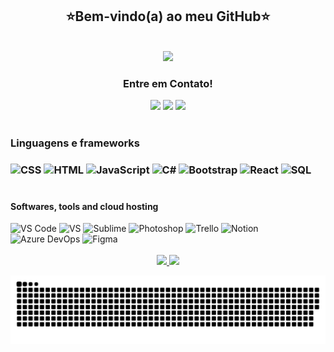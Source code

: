 <h2 align="center">⭐Bem-vindo(a) ao meu GitHub⭐</h2>

<br>

<div align="center">
  <img width="800px" src="https://github.com/natali-schers/natali-schers.github.io/blob/main/img/natali-schers.gif">
</div>

 
<h3 align="center">Entre em Contato!</h3>
<div align="center">
 <a href="mailto:natalischers@gmail.com"><img src="https://img.shields.io/badge/Gmail-D14836?style=for-the-badge&logo=gmail&logoColor=white" target="_blank"></a>
 <a href="https://www.linkedin.com/in/natali-schers/"><img src="https://img.shields.io/badge/-LinkedIn-%230077B5?style=for-the-badge&logo=linkedin&logoColor=white"  target="_blank"></a> 
 <a href="https://wa.me/5511910477782"><img src="https://img.shields.io/badge/WhatsApp-25D366?style=for-the-badge&logo=whatsapp&logoColor=white" target="_blank"></a> 
</div>
  
 <br>
   
<h3>Linguagens e frameworks<h3/>
<img alt="CSS" src="https://img.shields.io/badge/CSS3-1572B6?style=for-the-badge&logo=css3&logoColor=white">
<img alt="HTML" src="https://img.shields.io/badge/HTML5-E34F26?style=for-the-badge&logo=html5&logoColor=white">
<img alt="JavaScript" src="https://img.shields.io/badge/JavaScript-323330?style=for-the-badge&logo=javascript&logoColor=F7DF1E">
<img alt="C#" src="https://img.shields.io/badge/C%23-361754?style=for-the-badge&logo=c-sharp&logoColor=white">
<img alt="Bootstrap" src="https://img.shields.io/badge/Bootstrap-563D7C?style=for-the-badge&logo=bootstrap&logoColor=white">
<img alt="React" src="https://img.shields.io/badge/React-#3c9ab4?style=for-the-badge&logo=react&logoColor=white">
<img alt="SQL" src="https://img.shields.io/badge/SQL-00000F?style=for-the-badge&logo=sql&logoColor=white">  
  
 <br>
 <br>
  
#### Softwares, tools and cloud hosting
  
<img alt="VS Code" src="https://img.shields.io/badge/Visual_Studio_Code-0078D4?style=for-the-badge&logo=visual%20studio%20code&logoColor=white">  
<img alt="VS" src="https://img.shields.io/badge/Visual_Studio-5C2D91?style=for-the-badge&logo=visual%20studio&logoColor=white">   
<img alt="Sublime" src="https://img.shields.io/badge/sublime_text-%23575757.svg?&style=for-the-badge&logo=sublime-text&logoColor=important"> 
<img alt="Photoshop" src="https://img.shields.io/badge/Adobe-Photoshop-31A8FF?style=for-the-badge&logo=Adobe-Photoshop&labelColor=0a446b&logoWidth=15"> 
<img alt="Trello" src="https://img.shields.io/badge/Trello-0052CC?style=for-the-badge&logo=trello&logoColor=white">  
<img alt="Notion" src="https://img.shields.io/badge/Notion-000000?style=for-the-badge&logo=notion&logoColor=white"> 
<img alt="Azure DevOps" src="https://img.shields.io/badge/Azure_DevOps-0078D7?style=for-the-badge&logo=azure-devops&logoColor=white">   
<img alt="Figma" src="https://img.shields.io/badge/Figma-1c1919?style=for-the-badge&logo=figma&logoColor=white">   


 
 <br>
 <br>

<div align="center">
  <a href="https://github.com/natali-schers">
  <img height="160em" src="https://github-readme-stats.vercel.app/api?username=natali-schers&show_icons=true&theme=dracula&include_all_commits=true&count_private=true"/>
  <img height="160em" src="https://github-readme-stats.vercel.app/api/top-langs/?username=natali-schers&layout=compact&langs_count=7&theme=dracula"/>
</div>
  
 ![Snake animation](https://github.com/natali-schers/natali-schers/blob/output/github-contribution-grid-snake.svg)
